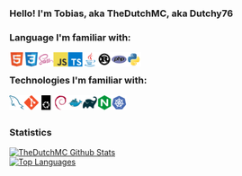 ### Hello! I'm Tobias, aka TheDutchMC, aka Dutchy76


### Language I'm familiar with:
<img align="left" title="HTML5" alt="HTML5" width="26px" src="https://raw.githubusercontent.com/devicons/devicon/master/icons/html5/html5-original.svg" />
<img align="left" title="CSS3" alt="CSS3" width="26px" src="https://raw.githubusercontent.com/devicons/devicon/master/icons/css3/css3-original.svg" />
<img align="left" title="SASS/SCSS" alt="SASS/SCSS" width="26px" src="https://raw.githubusercontent.com/devicons/devicon/master/icons/sass/sass-original.svg" />
<img align="left" title="JavaScript" alt="JavaScript" width="26px" src="https://raw.githubusercontent.com/devicons/devicon/master/icons/javascript/javascript-original.svg" />
<img align="left" title="TypeScript" alt="TypeScript" width="26px" src="https://raw.githubusercontent.com/devicons/devicon/master/icons/typescript/typescript-original.svg" />
<img align="left" title="Java" alt="Java" width="26px" src="https://raw.githubusercontent.com/devicons/devicon/master/icons/java/java-original.svg" />
<img align="left" title="Rust" alt="Rust" width="26px" src="https://raw.githubusercontent.com/devicons/devicon/master/icons/rust/rust-plain.svg" />
<img align="left" title="PHP" alt="PHP" width="26px" src="https://raw.githubusercontent.com/devicons/devicon/master/icons/php/php-original.svg" />
<img align="left" title="Python" alt="Python" width="26px" src="https://raw.githubusercontent.com/devicons/devicon/master/icons/python/python-original.svg" />

<br>

### Technologies I'm familiar with:
<img align="left" title="MySQL" alt="MySQL" width="26px" src="https://raw.githubusercontent.com/devicons/devicon/master/icons/mysql/mysql-original.svg" />
<img align="left" title="Git" alt="Git" width="26px" src="https://raw.githubusercontent.com/devicons/devicon/master/icons/git/git-original.svg" />
<img align="left" title="Ubuntu" alt="Ubuntu" width="26px" src="https://raw.githubusercontent.com/devicons/devicon/master/icons/ubuntu/ubuntu-plain.svg" />
<img align="left" title="Debian" alt="Debian" width="26px" src="https://raw.githubusercontent.com/devicons/devicon/master/icons/debian/debian-original.svg" />
<img align="left" title="Docker" alt="Docker" width="26px" src="https://raw.githubusercontent.com/devicons/devicon/master/icons/docker/docker-original.svg" />
<img align="left" title="Gradle" alt="Gradle" width="26px" src="https://raw.githubusercontent.com/devicons/devicon/master/icons/gradle/gradle-plain.svg" />
<img align="left" title="NGINX" alt="NGINX" width="26px" src="https://raw.githubusercontent.com/devicons/devicon/master/icons/nginx/nginx-original.svg" />
<img align="left" title="Kubernetes" alt="Kubernetes" width="26px" src="https://raw.githubusercontent.com/devicons/devicon/master/icons/kubernetes/kubernetes-plain.svg" />


<br>
<br>

<!--
### Mirror
All my GitHub repositories are mirrored [here](https://gitea.apps.thedutchmc.nl)
-->

### Statistics
[![TheDutchMC Github Stats](https://github-readme-stats.vercel.app/api?username=TheDutchMC&count_private=true&show_icons=true&theme=tokyonight)](https://github.com/TheDutchMC/)  
[![Top Languages](https://github-readme-stats.vercel.app/api/top-langs/?username=TheDutchMC&layout=compact&theme=tokyonight&langs_count=6)](https://github.com/TheDutchMC)

